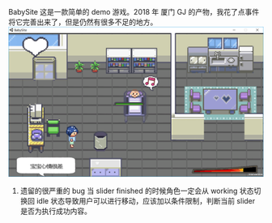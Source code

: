 BabySite
这是一款简单的 demo 游戏。2018 年 厦门 GJ 的产物，我花了点事件将它完善出来了，但是仍然有很多不足的地方。
![1](./resPic/1.png)

1. 遗留的很严重的 bug
当 slider finished 的时候角色一定会从 working 状态切换回 idle 状态导致用户可以进行移动，应该加以条件限制，判断当前 slider 是否为执行成功内容。